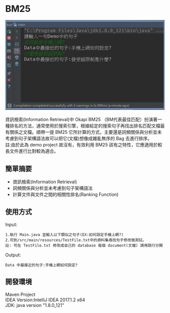 # BM25
![demo](https://github.com/Alex-CHUN-YU/BM25/blob/master/image/demo.png)</br></br>
資訊檢索(Information Retrieval)中 Okapi BM25 （BM代表最佳匹配）扮演著一種排名的方法，通常使用於搜索引擎，根據給定的搜索句子再找出排名匹配文檔最有關係之文檔。順帶一提 BM25 它所計算的方式，主要還是詞頻關係與分析並未考慮到句子架構語法故可以把它(文檔)想像成雜亂無序的 Bag 去進行排序。</br>
註:由於此為 demo project 故沒有，有效利用 BM25 該有之特性，它應適用於較長文件進行比對較為適合。</br>

## 簡單摘要
* 資訊檢索(Information Retrieval)
* 詞頻關係與分析並未考慮到句子架構語法
* 計算文件與文件之間的相關性排名(Ranking Function)

## 使用方式
Input:</br>
```
1.執行 Main.java 並輸入以下類似之句子(EX:如何設定手機上網?)
2.可到/src/main/resources/TestFile.txt中的資料集尋找句子修改做測試。
註: 可在 TestFile.txt 修改成自己的 database 每個 document(文檔) 請用跳行分開
```
Output:</br>
```
Data 中最接近的句子:﻿手機上網如何設定?
```

## 開發環境
Maven Project</br>
IDEA Version:IntelliJ IDEA 2017.1.2 x64</br>
JDK: java version "1.8.0_121"</br>
